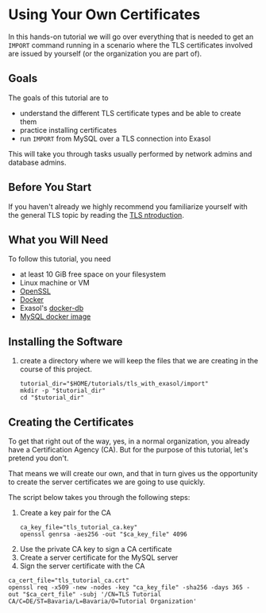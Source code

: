 # Using Your Own Certificates

In this hands-on tutorial we will go over everything that is needed to get an `IMPORT` command running in a scenario where the TLS certificates involved are issued by yourself (or the organization you are part of).

## Goals

The goals of this tutorial are to

* understand the different TLS certificate types and be able to create them
* practice installing certificates
* run `IMPORT` from MySQL over a TLS connection into Exasol

This will take you through tasks usually performed by network admins and database admins.

## Before You Start 

If you haven't already we highly recommend you familiarize yourself with the general TLS topic by reading the [TLS ntroduction](tls_introduction.md).

## What you Will Need

To follow this tutorial, you need 

* at least 10 GiB free space on your filesystem
* Linux machine or VM
* [OpenSSL](https://www.openssl.org/)
* [Docker](https://www.docker.com/)
* Exasol's [docker-db](https://github.com/exasol/docker-db)
* [MySQL docker image](https://hub.docker.com/_/mysql/)

## Installing the Software

1. create a directory where we will keep the files that we are creating in the course of this project.

    ```shell
    tutorial_dir="$HOME/tutorials/tls_with_exasol/import"
    mkdir -p "$tutorial_dir"
    cd "$tutorial_dir"
    ```



## Creating the Certificates

To get that right out of the way, yes, in a normal organization, you already have a Certification Agency (CA). But for the purpose of this tutorial, let's pretend you don't.

That means we will create our own, and that in turn gives us the opportunity to create the server certificates we are going to use quickly.

The script below takes you through the following steps:

1. Create a key pair for the CA
    ```shell
    ca_key_file="tls_tutorial_ca.key"
    openssl genrsa -aes256 -out "$ca_key_file" 4096
    ```
2. Use the private CA key to sign a CA certificate
3. Create a server certificate for the MySQL server
4. Sign the server certificate with the CA

```shell
ca_cert_file="tls_tutorial_ca.crt"
openssl req -x509 -new -nodes -key "ca_key_file" -sha256 -days 365 -out "$ca_cert_file" -subj '/CN=TLS Tutorial CA/C=DE/ST=Bavaria/L=Bavaria/O=Tutorial Organization'
```